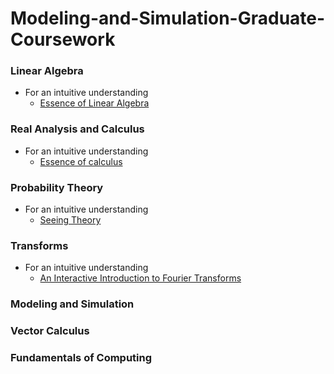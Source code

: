 # Modeling-and-Simulation-Graduate-Coursework

### Linear Algebra
- For an intuitive understanding
  - [Essence of Linear Algebra](https://www.youtube.com/playlist?list=PLZHQObOWTQDMsr9K-rj53DwVRMYO3t5Yr) 

### Real Analysis and Calculus
- For an intuitive understanding
  - [Essence of calculus](https://www.youtube.com/playlist?list=PLZHQObOWTQDMsr9K-rj53DwVRMYO3t5Yr)

### Probability Theory
- For an intuitive understanding
  - [Seeing Theory](https://seeing-theory.brown.edu/)

### Transforms
- For an intuitive understanding
  - [An Interactive Introduction to Fourier Transforms](http://www.jezzamon.com/fourier/)

### Modeling and Simulation

### Vector Calculus

### Fundamentals of Computing
